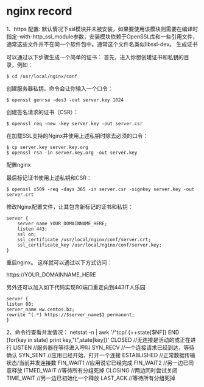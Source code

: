 # nginx record
1、https 配置:
默认情况下ssl模块并未被安装，如果要使用该模块则需要在编译时指定–with-http_ssl_module参数，安装模块依赖于OpenSSL库和一些引用文件，通常这些文件并不在同一个软件包中。通常这个文件名类似libssl-dev。
生成证书

可以通过以下步骤生成一个简单的证书：
首先，进入你想创建证书和私钥的目录，例如：

    $ cd /usr/local/nginx/conf

创建服务器私钥，命令会让你输入一个口令：

    $ openssl genrsa -des3 -out server.key 1024

创建签名请求的证书（CSR）：

    $ openssl req -new -key server.key -out server.csr

在加载SSL支持的Nginx并使用上述私钥时除去必须的口令：

    $ cp server.key server.key.org
    $ openssl rsa -in server.key.org -out server.key

配置nginx

最后标记证书使用上述私钥和CSR：

    $ openssl x509 -req -days 365 -in server.csr -signkey server.key -out server.crt

修改Nginx配置文件，让其包含新标记的证书和私钥：

    server {
        server_name YOUR_DOMAINNAME_HERE;
        listen 443;
        ssl on;
        ssl_certificate /usr/local/nginx/conf/server.crt;
        ssl_certificate_key /usr/local/nginx/conf/server.key;
    }

重启nginx。
这样就可以通过以下方式访问：

https://YOUR_DOMAINNAME_HERE

另外还可以加入如下代码实现80端口重定向到443IT人乐园

    server {
    listen 80;
    server_name ww.centos.bz;
    rewrite ^(.*) https://$server_name$1 permanent;
    }


2、命令行查看并发情况：
    netstat -n | awk '/^tcp/ {++state[$NF]} END {for(key in state) print key,"t",state[key]}'
    CLOSED  //无连接是活动的或正在进行
    LISTEN  //服务器在等待进入呼叫
    SYN_RECV  //一个连接请求已经到达，等待确认
    SYN_SENT  //应用已经开始，打开一个连接
    ESTABLISHED  //正常数据传输状态/当前并发连接数
    FIN_WAIT1  //应用说它已经完成
    FIN_WAIT2  //另一边已同意释放
    ITMED_WAIT  //等待所有分组死掉
    CLOSING  //两边同时尝试关闭
    TIME_WAIT  //另一边已初始化一个释放
    LAST_ACK  //等待所有分组死掉